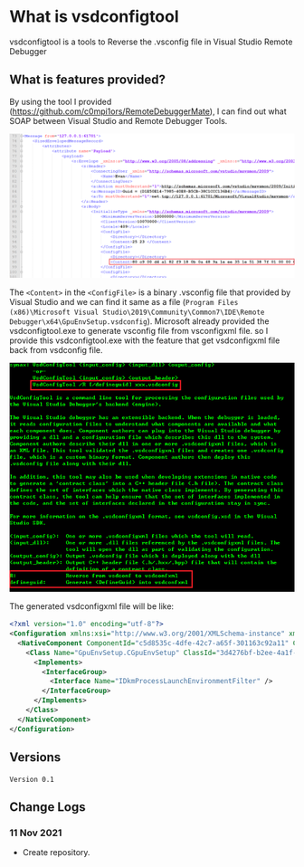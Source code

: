 # What is vsdconfigtool 

vsdconfigtool is a tools to Reverse the .vsconfig file in Visual Studio Remote Debugger

## What is features provided?

By using the tool I provided (https://github.com/c0mpi1ors/RemoteDebuggerMate), I can find out what SOAP between Visual Studio and Remote Debugger Tools.

![SOAP](soap.png)

The `<Content>` in the `<ConfigFile>` is a binary .vsconfig file that provided by Visual Studio and we can find it same as a file (`Program Files (x86)\Microsoft Visual Studio\2019\Community\Common7\IDE\Remote Debugger\x64\GpuEnvSetup.vsdconfig`).
Microsoft already provided the vsdconfigtool.exe to generate vsconfig file from vsconfigxml file. 
so I provide this vsdconfigtool.exe with the feature that get vsdconfigxml file back from vsdconfig file.

![Help](help.png)

The generated vsdconfigxml file will be like: 
```XML
<?xml version="1.0" encoding="utf-8"?>
<Configuration xmlns:xsi="http://www.w3.org/2001/XMLSchema-instance" xmlns:xsd="http://www.w3.org/2001/XMLSchema" xmlns="http://schemas.microsoft.com/vstudio/vsdconfig/2008">
  <NativeComponent ComponentId="c5d8535c-4dfe-42c7-a65f-301163c92a11" ComponentLevel="0" ModuleName="GpuEnvSetup.dll">
    <Class Name="GpuEnvSetup.CGpuEnvSetup" ClassId="3d4276bf-b2ee-4a1f-b788-0e1edb47d4a6">
      <Implements>
        <InterfaceGroup>
          <Interface Name="IDkmProcessLaunchEnvironmentFilter" />
        </InterfaceGroup>
      </Implements>
    </Class>
  </NativeComponent>
</Configuration>
```

## Versions

	Version 0.1
	
## Change Logs

### 11 Nov 2021
* Create repository.
